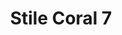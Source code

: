 ---
title: Stile Coral 7
date: 
draft: false

# descripcion
description : Aros simil coral. Confeccionados en resinas y plata 925.

materials: Plata 925

color: 

dimensions: Largo aro 3cm

code: 06-18-1021

type: "Conjuntos"

categories: []

price: $4.060,00

price_eftvo: $3.450,00

# Images
# first image will be shown in the product page
images:
  # - image: "images/path_to_image"
  # La ubicacion de las imagenes es imagenes/Conjuntos/Conjuntos.Aros y Dije/06-18-1021-stile-coral-7
  - image: "./images/conjuntos/aros_y_dije/06-18-1021-stile-coral-7.jpg"
---